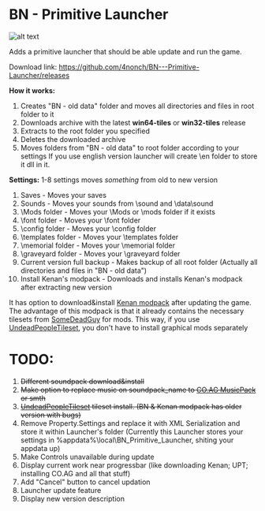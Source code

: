 # BN - Primitive Launcher
![alt text](https://i.ibb.co/k8rvP7h/1.png)

Adds a primitive launcher that should be able update and run the game.

Download link: https://github.com/4nonch/BN---Primitive-Launcher/releases

**How it works:**
1. Creates "BN - old data" folder and moves all directories and files in root folder to it
2. Downloads archive with the latest **win64-tiles** or **win32-tiles** release 
3. Extracts to the root folder you specified
4. Deletes the downloaded archive
5. Moves folders from "BN - old data" to root folder according to your settings
If you use english version launcher will create \en folder to store it dll in it.

**Settings:**
1-8 settings moves *something* from old to new version
1. Saves - Moves your saves
2. Sounds - Moves your sounds from \sound and \data\sound
3. \Mods folder - Moves your \Mods or \mods folder if it exists
4. \font folder - Moves your \font folder
5. \config folder - Moves your \config folder
6. \templates folder - Moves your \templates folder
7. \memorial folder - Moves your \memorial folder
8. \graveyard folder - Moves your \graveyard folder
9. Current version full backup - Makes backup of all root folder (Actually all directories and files in "BN - old data")
10. Install Kenan's modpack - Downloads and installs Kenan's modpack after extracting new version

It has option to download&install [Kenan modpack](https://github.com/Kenan2000/Bright-Nights-Kenan-Mod-Pack) after updating the game.
The advantage of this modpack is that it already contains the necessary tilesets from [SomeDeadGuy](https://github.com/SomeDeadGuy) for mods.
This way, if you use [UndeadPeopleTileset](https://github.com/SomeDeadGuy/UndeadPeopleTileset), you don't have to install graphical mods separately

# TODO:
1. ~~Different soundpack download&install~~
2. ~~Make option to replace music on soundpack_name to [CO.AG MusicPack](https://discourse.cataclysmdda.org/t/musicpack-co-ag-musicpack-redux-11-dec-2019/18992) or smth~~
3. ~~[UndeadPeopleTileset](https://github.com/SomeDeadGuy/UndeadPeopleTileset) tileset install. (BN & Kenan modpack has older version with bugs)~~
4. Remove Property.Settings and replace it with XML Serialization and store it within Launcher's folder (Currently this Launcher stores your settings in %appdata%\local\BN_Primitive_Launcher\, shiting your appdata up)
5. Make Controls unavailable during update
6. Display current work near progressbar (like downloading Kenan; UPT; installing CO.AG and all that stuff)
7. Add "Cancel" button to cancel updation
8. Launcher update feature 
9. Display new version description
